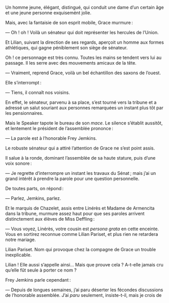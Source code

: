 Un homme jeune, élégant, distingué, qui conduit une dame d’un certain âge et une jeune personne exquisemént jolie.

Mais, avec la fantaisie de son esprit mobile, Grace murmure :

— Oh ! oh ! Voilà un sénateur qui doit représenter les hercules de l’Union.

Et Lilian, suivant la direction de ses regards, aperçoit un homme aux
formes athlétiques, qui gagne péniblement son siège de sénateur.

Oh ! ce personnage est très connu. Toutes les mains se tendent vers lui au passage. Il les serre avec des mouvements amicaux de la tête.

— Vraiment, reprend Grace, voilà un bel échantillon des saxons de
l’ouest.

Elle s’interrompt :

— Tiens, il connaît nos voisins.

En effet, le sénateur, parvenu à sa place, s’est tourné vers la tribune et a adressé un salut souriant aux personnes remarquées un instant plus tôt par les pensionnaires.

Mais le Speaker tapote le bureau de son _mace_. Le silence s’établit aussitôt, et lentement le président de l’assemblée prononce :

— La parole est à l’honorable Frey Jemkins.

Le robuste sénateur qui a attiré l’attention de Grace ne s’est point assis.

Il salue à la ronde, dominant l’assemblée de sa haute stature, puis d’une voix sonore :

— Je regrette d’interrompre un instant les travaux du Sénat ; mais j’ai un grand intérêt à prendre la parole pour une question personnelle.

De toutes parts, on répond :

— Parlez, Jemkins, parlez.

Et le marquis de Chazelet, assis entre Linérès et Madame de Armencita
dans la tribune, murmure assez haut pour que ses paroles arrivent distinctement aux élèves de Miss Deffling :

— Vous voyez, Linérès, votre cousin est _persona grata_ en cette enceinte. Vous en sortirez reconnue comme Lilian Pariset, et plus rien ne retardera notre mariage.

Lilian Pariset. Nom qui provoque chez la compagne de Grace un
trouble inexplicable.

Lilian ! Elle aussi s’appelle ainsi… Mais que prouve cela ? A-t-elle jamais cru qu’elle fût seule à porter ce nom ?

Frey Jemkins parle cependant :

— Depuis de longues semaines, j’ai paru déserter les fécondes discussions de l’honorable assemblée. J’ai _paru_ seulement, insiste-t-il, mais je crois de
